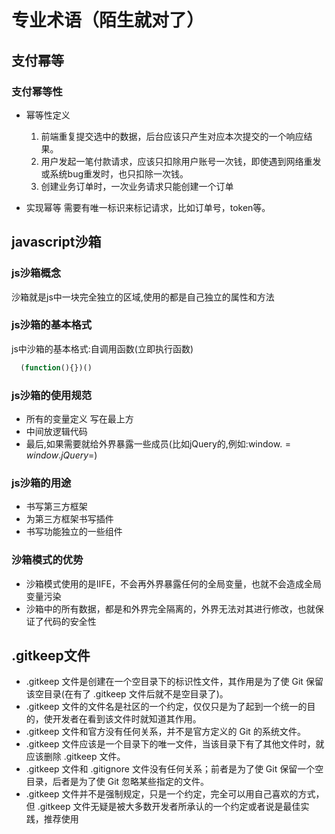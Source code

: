 # 专业术语（陌生就对了）

## 支付幂等
### 支付幂等性
  - 幂等性定义
    1. 前端重复提交选中的数据，后台应该只产生对应本次提交的一个响应结果。
    2. 用户发起一笔付款请求，应该只扣除用户账号一次钱，即使遇到网络重发或系统bug重发时，也只扣除一次钱。
    3. 创建业务订单时，一次业务请求只能创建一个订单

  - 实现幂等
    需要有唯一标识来标记请求，比如订单号，token等。

## javascript沙箱
### js沙箱概念
  沙箱就是js中一块完全独立的区域,使用的都是自己独立的属性和方法
### js沙箱的基本格式
  js中沙箱的基本格式:自调用函数(立即执行函数)
  ```js
    (function(){})()
  ```
### js沙箱的使用规范
  - 所有的变量定义 写在最上方
  - 中间放逻辑代码
  - 最后,如果需要就给外界暴露一些成员(比如jQuery的,例如:window.$=window.jQuery=$)
### js沙箱的用途
  - 书写第三方框架
  - 为第三方框架书写插件
  - 书写功能独立的一些组件
### 沙箱模式的优势
  - 沙箱模式使用的是IIFE，不会再外界暴露任何的全局变量，也就不会造成全局变量污染
  - 沙箱中的所有数据，都是和外界完全隔离的，外界无法对其进行修改，也就保证了代码的安全性

## .gitkeep文件
  - .gitkeep 文件是创建在一个空目录下的标识性文件，其作用是为了使 Git 保留该空目录(在有了 .gitkeep 文件后就不是空目录了)。
  - .gitkeep 文件的文件名是社区的一个约定，仅仅只是为了起到一个统一的目的，使开发者在看到该文件时就知道其作用。
  - .gitkeep 文件和官方没有任何关系，并不是官方定义的 Git 的系统文件。
  - .gitkeep 文件应该是一个目录下的唯一文件，当该目录下有了其他文件时，就应该删除 .gitkeep 文件。
  - .gitkeep 文件和 .gitignore 文件没有任何关系；前者是为了使 Git 保留一个空目录，后者是为了使 Git 忽略某些指定的文件。
  - .gitkeep 文件并不是强制规定，只是一个约定，完全可以用自己喜欢的方式，但 .gitkeep 文件无疑是被大多数开发者所承认的一个约定或者说是最佳实践，推荐使用